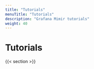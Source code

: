 ```yaml
---
title: "Tutorials"
menuTitle: "Tutorials"
description: "Grafana Mimir tutorials"
weight: 40
---
```


# Tutorials

{{< section >}}
